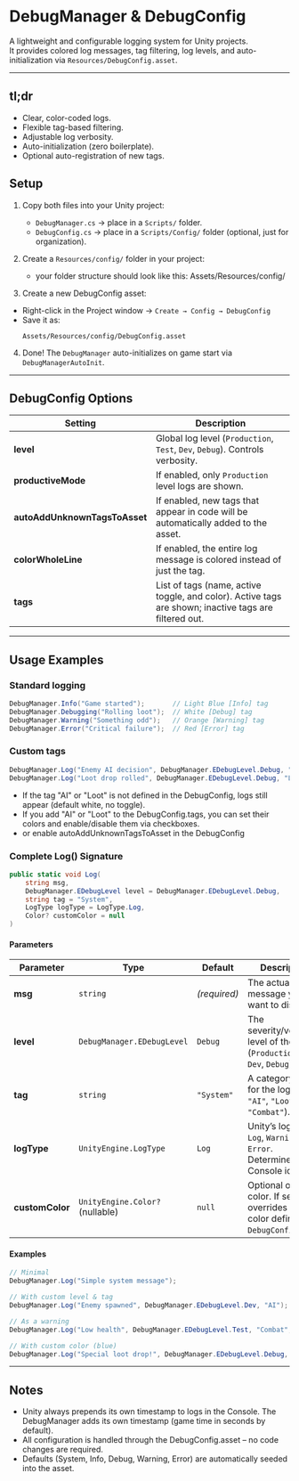 # DebugManager & DebugConfig

A lightweight and configurable logging system for Unity projects.  
It provides colored log messages, tag filtering, log levels, and auto-initialization via `Resources/DebugConfig.asset`.

---

## tl;dr
- Clear, color-coded logs.
- Flexible tag-based filtering.
- Adjustable log verbosity.
- Auto-initialization (zero boilerplate).
- Optional auto-registration of new tags.

## Setup

1. Copy both files into your Unity project:
   - `DebugManager.cs` → place in a `Scripts/` folder.
   - `DebugConfig.cs` → place in a `Scripts/Config/` folder (optional, just for organization).

2. Create a `Resources/config/` folder in your project:
    - your folder structure should look like this: Assets/Resources/config/

3. Create a new DebugConfig asset:
- Right-click in the Project window → `Create → Config → DebugConfig`
- Save it as:
  ```
  Assets/Resources/config/DebugConfig.asset
  ```

4. Done! The `DebugManager` auto-initializes on game start via `DebugManagerAutoInit`.

---

## DebugConfig Options

| Setting                  | Description                                                                 |
|---------------------------|-----------------------------------------------------------------------------|
| **level**                 | Global log level (`Production`, `Test`, `Dev`, `Debug`). Controls verbosity.|
| **productiveMode**        | If enabled, only `Production` level logs are shown.                        |
| **autoAddUnknownTagsToAsset** | If enabled, new tags that appear in code will be automatically added to the asset.|
| **colorWholeLine**        | If enabled, the entire log message is colored instead of just the tag.     |
| **tags**                  | List of tags (name, active toggle, and color). Active tags are shown; inactive tags are filtered out. |

---

## Usage Examples

### Standard logging
```csharp
DebugManager.Info("Game started");       // Light Blue [Info] tag
DebugManager.Debugging("Rolling loot");  // White [Debug] tag
DebugManager.Warning("Something odd");   // Orange [Warning] tag
DebugManager.Error("Critical failure");  // Red [Error] tag
```

### Custom tags
```csharp
DebugManager.Log("Enemy AI decision", DebugManager.EDebugLevel.Debug, "AI");
DebugManager.Log("Loot drop rolled", DebugManager.EDebugLevel.Debug, "Loot", LogType.Log);
```
- If the tag "AI" or "Loot" is not defined in the DebugConfig, logs still appear (default white, no toggle).
- If you add "AI" or "Loot" to the DebugConfig.tags, you can set their colors and enable/disable them via checkboxes.
- or enable autoAddUnknownTagsToAsset in the DebugConfig 

### Complete Log() Signature
```csharp
public static void Log(
    string msg,
    DebugManager.EDebugLevel level = DebugManager.EDebugLevel.Debug,
    string tag = "System",
    LogType logType = LogType.Log,
    Color? customColor = null
)
```
#### Parameters
| Parameter       | Type                            | Default      | Description                                                                     |
| --------------- | ------------------------------- | ------------ | ------------------------------------------------------------------------------- |
| **msg**         | `string`                        | *(required)* | The actual log message you want to display.                                     |
| **level**       | `DebugManager.EDebugLevel`      | `Debug`      | The severity/verbosity level of the log (`Production`, `Test`, `Dev`, `Debug`). |
| **tag**         | `string`                        | `"System"`   | A category label for the log (e.g. `"AI"`, `"Loot"`, `"Combat"`).               |
| **logType**     | `UnityEngine.LogType`           | `Log`        | Unity’s log type: `Log`, `Warning`, or `Error`. Determines Console icon.        |
| **customColor** | `UnityEngine.Color?` (nullable) | `null`       | Optional override color. If set, overrides the color defined in `DebugConfig`.  |

#### Examples
```csharp
// Minimal
DebugManager.Log("Simple system message");

// With custom level & tag
DebugManager.Log("Enemy spawned", DebugManager.EDebugLevel.Dev, "AI");

// As a warning
DebugManager.Log("Low health", DebugManager.EDebugLevel.Test, "Combat", LogType.Warning);

// With custom color (blue)
DebugManager.Log("Special loot drop!", DebugManager.EDebugLevel.Debug, "Loot", LogType.Log, Color.cyan);
```

---

## Notes
- Unity always prepends its own timestamp to logs in the Console. The DebugManager adds its own timestamp (game time in seconds by default).
- All configuration is handled through the DebugConfig.asset – no code changes are required.
- Defaults (System, Info, Debug, Warning, Error) are automatically seeded into the asset.


